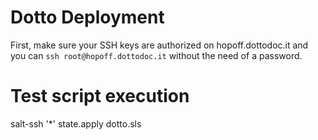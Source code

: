 # Dotto Deployment

First, make sure your SSH keys are authorized on hopoff.dottodoc.it and you can `ssh root@hopoff.dottodoc.it` without the need of a password.

# Test script execution

salt-ssh '*' state.apply dotto.sls